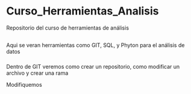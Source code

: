 # Curso_Herramientas_Analisis

Repositorio del curso de herramientas de análisis

##

Aqui se veran herramientas como GIT, SQL, y Phyton para el análisis de datos

###

Dentro de GIT veremos como crear un repositorio, como modificar un archivo y crear una rama

Modifiquemos

